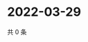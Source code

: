 # 2022-03-29

共 0 条

<!-- BEGIN WEIBO -->
<!-- 最后更新时间 Tue Mar 29 2022 12:19:37 GMT+0800 (China Standard Time) -->

<!-- END WEIBO -->
